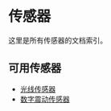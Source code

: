 # 传感器

这里是所有传感器的文档索引。

## 可用传感器

- [光线传感器](./light_sensor.md)
- [数字震动传感器](./digital_vibration_sensor.md) 